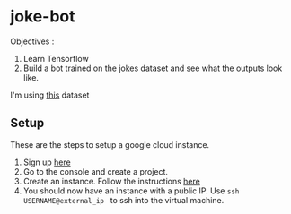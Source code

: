 # joke-bot

Objectives :

1) Learn Tensorflow
2) Build a bot trained on the jokes dataset and see what the outputs look like.

I'm using [this](https://github.com/taivop/joke-dataset) dataset

Setup
-----
These are the steps to setup a google cloud instance.

1) Sign up [here](https://cloud.google.com/)
2) Go to the console and create a project.
3) Create an instance. Follow the instructions [here](https://cloud.google.com/compute/docs/instances/connecting-to-instance#sshingcloud)
4) You should now have an instance with a public IP. Use `ssh USERNAME@external_ip ` to ssh into the virtual machine.
